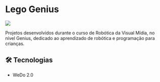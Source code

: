 # Lego Genius

![](./.github/geniusInicio.png)

Projetos desenvolvidos durante o curso de Robótica da Visual Mídia, no nível Genius, dedicado ao aprendizado de robótica e programação para crianças.

## 🛠 Tecnologias

- WeDo 2.0